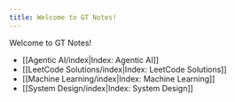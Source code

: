 ```yaml
---
title: Welcome to GT Notes!
---
```

Welcome to GT Notes!

- [[Agentic AI/index|Index: Agentic AI]]
- [[LeetCode Solutions/index|Index: LeetCode Solutions]]
- [[Machine Learning/index|Index: Machine Learning]]
- [[System Design/index|Index: System Design]]
